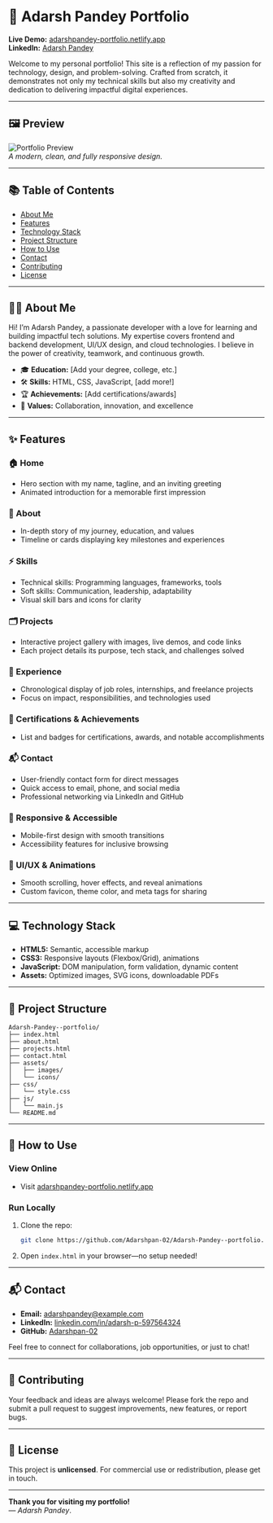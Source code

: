 # 🌟 Adarsh Pandey Portfolio

**Live Demo:** [adarshpandey-portfolio.netlify.app](https://adarshpandey-portfolio.netlify.app)  
**LinkedIn:** [Adarsh Pandey](https://www.linkedin.com/in/adarsh-p-597564324)

Welcome to my personal portfolio! This site is a reflection of my passion for technology, design, and problem-solving. Crafted from scratch, it demonstrates not only my technical skills but also my creativity and dedication to delivering impactful digital experiences.

---

## 🖼️ Preview

![Portfolio Preview](https://adarshpandey-portfolio.netlify.app/assets/images/portfolio-preview.png)  
*A modern, clean, and fully responsive design.*

---

## 📚 Table of Contents

- [About Me](#about-me)
- [Features](#features)
- [Technology Stack](#technology-stack)
- [Project Structure](#project-structure)
- [How to Use](#how-to-use)
- [Contact](#contact)
- [Contributing](#contributing)
- [License](#license)

---

## 👨‍💻 About Me

Hi! I’m Adarsh Pandey, a passionate developer with a love for learning and building impactful tech solutions. My expertise covers frontend and backend development, UI/UX design, and cloud technologies. I believe in the power of creativity, teamwork, and continuous growth.

- 🎓 **Education:** [Add your degree, college, etc.]
- 🛠️ **Skills:** HTML, CSS, JavaScript, [add more!]
- 🏆 **Achievements:** [Add certifications/awards]
- 🤝 **Values:** Collaboration, innovation, and excellence

---

## ✨ Features

### 🏠 Home
- Hero section with my name, tagline, and an inviting greeting
- Animated introduction for a memorable first impression

### 📖 About
- In-depth story of my journey, education, and values
- Timeline or cards displaying key milestones and experiences

### ⚡ Skills
- Technical skills: Programming languages, frameworks, tools
- Soft skills: Communication, leadership, adaptability
- Visual skill bars and icons for clarity

### 🗂️ Projects
- Interactive project gallery with images, live demos, and code links
- Each project details its purpose, tech stack, and challenges solved

### 💼 Experience
- Chronological display of job roles, internships, and freelance projects
- Focus on impact, responsibilities, and technologies used

### 🥇 Certifications & Achievements
- List and badges for certifications, awards, and notable accomplishments

### 📬 Contact
- User-friendly contact form for direct messages
- Quick access to email, phone, and social media
- Professional networking via LinkedIn and GitHub

### 📱 Responsive & Accessible
- Mobile-first design with smooth transitions
- Accessibility features for inclusive browsing

### 🎨 UI/UX & Animations
- Smooth scrolling, hover effects, and reveal animations
- Custom favicon, theme color, and meta tags for sharing

---

## 💻 Technology Stack

- **HTML5:** Semantic, accessible markup
- **CSS3:** Responsive layouts (Flexbox/Grid), animations
- **JavaScript:** DOM manipulation, form validation, dynamic content
- **Assets:** Optimized images, SVG icons, downloadable PDFs

---

## 📁 Project Structure

```
Adarsh-Pandey--portfolio/
├── index.html
├── about.html
├── projects.html
├── contact.html
├── assets/
│   ├── images/
│   └── icons/
├── css/
│   └── style.css
├── js/
│   └── main.js
└── README.md
```

---

## 🚀 How to Use

### View Online
- Visit [adarshpandey-portfolio.netlify.app](https://adarshpandey-portfolio.netlify.app)

### Run Locally
1. Clone the repo:
   ```bash
   git clone https://github.com/Adarshpan-02/Adarsh-Pandey--portfolio.git
   ```
2. Open `index.html` in your browser—no setup needed!

---

## 📬 Contact

- **Email:** [adarshpandey@example.com](mailto:adarshpandey@example.com)
- **LinkedIn:** [linkedin.com/in/adarsh-p-597564324](https://www.linkedin.com/in/adarsh-p-597564324)
- **GitHub:** [Adarshpan-02](https://github.com/Adarshpan-02)

Feel free to connect for collaborations, job opportunities, or just to chat!

---

## 🤝 Contributing

Your feedback and ideas are always welcome! Please fork the repo and submit a pull request to suggest improvements, new features, or report bugs.

---

## 📄 License

This project is **unlicensed**. For commercial use or redistribution, please get in touch.

---

**Thank you for visiting my portfolio!**  
*— Adarsh Pandey*.